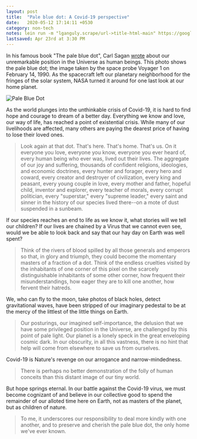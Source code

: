 ```yaml
---
layout: post
title:  "Pale blue dot: A Covid-19 perspective"
date:   2020-05-12 17:14:11 +0530
category: non-tech
notes: lein run -m "lganguly.scrape/url->title-html-main" https://google.com http://mourjo.me/
lastsaved: Apr 23rd at 3:30 PM
---
```


In his famous book "The pale blue dot", Carl Sagan [wrote](https://www.planetary.org/explore/space-topics/earth/pale-blue-dot.html) about our unremarkable position in the Universe as human beings. This photo shows the pale blue dot; the image taken by the space probe Voyager 1 on February 14, 1990. As the spacecraft left our planetary neighborhood for the fringes of the solar system, NASA turned it around for one last look at our home planet. 

![Pale Blue Dot](/blog/images/Pale_Blue_Dot.png)

As the world plunges into the unthinkable crisis of Covid-19, it is hard to find hope and courage to dream of a better day. Everything we know and love, our way of life, has reached a point of existential crisis. While many of our livelihoods are affected, many others are paying the dearest price of having to lose their loved ones. 

> Look again at that dot. That's here. That's home. That's us. On it everyone you love, everyone you know, everyone you ever heard of, every human being who ever was, lived out their lives. The aggregate of our joy and suffering, thousands of confident religions, ideologies, and economic doctrines, every hunter and forager, every hero and coward, every creator and destroyer of civilization, every king and peasant, every young couple in love, every mother and father, hopeful child, inventor and explorer, every teacher of morals, every corrupt politician, every "superstar," every "supreme leader," every saint and sinner in the history of our species lived there--on a mote of dust suspended in a sunbeam.

If our species reaches an end to life as we know it, what stories will we tell our children? If our lives are chained by a Virus that we cannot even see, would we be able to look back and say that our hay day on Earth was well spent?

> Think of the rivers of blood spilled by all those generals and emperors so that, in glory and triumph, they could become the momentary masters of a fraction of a dot. Think of the endless cruelties visited by the inhabitants of one corner of this pixel on the scarcely distinguishable inhabitants of some other corner, how frequent their misunderstandings, how eager they are to kill one another, how fervent their hatreds.

We, who can fly to the moon, take photos of black holes, detect gravitational waves, have been stripped of our imaginary pedestal to be at the mercy of the littlest of the little things on Earth. 

> Our posturings, our imagined self-importance, the delusion that we have some privileged position in the Universe, are challenged by this point of pale light. Our planet is a lonely speck in the great enveloping cosmic dark. In our obscurity, in all this vastness, there is no hint that help will come from elsewhere to save us from ourselves.

Covid-19 is Nature's revenge on our arrogance and narrow-mindedness. 

> There is perhaps no better demonstration of the folly of human conceits than this distant image of our tiny world. 

But hope springs eternal. In our battle against the Covid-19 virus, we must become cognizant of and believe in our collective good to spend the remainder of our alloted time here on Earth, not as masters of the planet, but as children of nature.

> To me, it underscores our responsibility to deal more kindly with one another, and to preserve and cherish the pale blue dot, the only home we've ever known.

